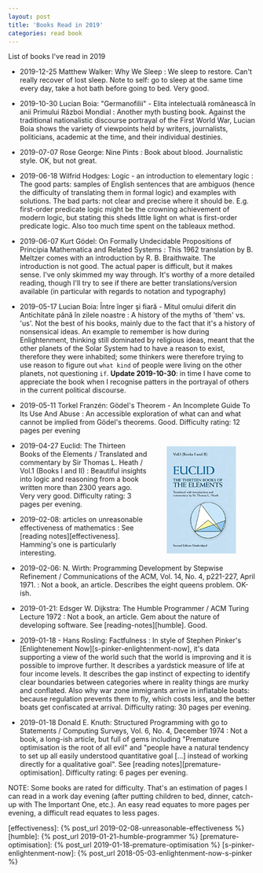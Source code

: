 ```yaml
---
layout: post
title: 'Books Read in 2019'
categories: read book
---
```


List of books I've read in 2019

- 2019-12-25 Matthew Walker: Why We Sleep
: We sleep to restore. Can't really recover of lost sleep. Note to self: go to
sleep at the same time every day, take a hot bath before going to bed. Very
good.

- 2019-10-30 Lucian Boia: "Germanofilii" - Elita intelectuală românească în anii Primului Război Mondial
: Another myth busting book. Against the traditional nationalistic discourse
portrayal of the First World War, Lucian Boia shows the variety of viewpoints
held by writers, journalists, politicians, academic at the time, and their
individual destinies.

- 2019-07-07 Rose George: Nine Pints
: Book about blood. Journalistic style. OK, but not great.

- 2019-06-18 Wilfrid Hodges: Logic - an introduction to elementary logic
: The good parts: samples of English sentences that are ambiguos (hence the
difficulty of translating them in formal logic) and examples with solutions.
The bad parts: not clear and precise where it should be. E.g. first-order
predicate logic might be the crowning achievement of modern logic, but stating
this sheds little light on what is first-order predicate logic. Also too much
time spent on the tableaux method.

- 2019-06-07 Kurt Gödel: On Formally Undecidable Propositions of Principia Mathematica and Related Systems
: This 1962 translation by B. Meltzer comes with an introduction by R. B.
Braithwaite. The introduction is not good. The actual paper is difficult, but
it makes sense. I've only skimmed my way through. It's worthy of a more
detailed reading, though I'll try to see if there are better
translations/version available (in particular with regards to notation and
typography)

- 2019-05-17 Lucian Boia: Între înger şi fiară - Mitul omului diferit din Antichitate până în zilele noastre
: A history of the myths of 'them' vs. 'us'. Not the best of his books, mainly
due to the fact that it's a history of nonsensical ideas. An example to
remember is how during Enlightenment, thinking still dominated by religious
ideas, meant that the other planets of the Solar System had to have a reason to
exist, therefore they were inhabited; some thinkers were therefore trying to
use reason to figure out `what kind` of people were living on the other planets,
not questioning `if`. **Update 2019-10-30**: in time I have come to appreciate
the book when I recognise patters in the portrayal of others in the current
political discourse.

- 2019-05-11 Torkel Franzén: Gödel's Theorem - An Incomplete Guide To Its Use And Abuse
: An accessible exploration of what can and what cannot be implied from
Gödel's theorems. Good. Difficulty rating: 12 pages per evening

<img
  align="right"
  alt="Book cover"
  height="218px"
  style="padding: 10px 40px"
  src="/assets/2019-01-01-read/book_cover_euclid.jpg">


- 2019-04-27 Euclid: The Thirteen Books of the Elements / Translated and commentary by Sir Thomas L. Heath / Vol.1 (Books I and II)
: Beautiful insights into logic and reasoning from a book written more than
2300 years ago. Very very good. Difficulty rating: 3 pages per evening.

- 2019-02-08: articles on unreasonable effectiveness of mathematics
: See [reading notes][effectiveness]. Hamming's one is particularly
interesting.

- 2019-02-06: N. Wirth: Programming Development by Stepwise Refinement / Communications of the ACM, Vol. 14, No. 4, p221-227, April 1971.
: Not a book, an article. Describes the eight queens problem. OK-ish.

- 2019-01-21: Edsger W. Dijkstra: The Humble Programmer / ACM Turing Lecture 1972
: Not a book, an article. Gem about the nature of developing software. See
[reading-notes][humble]. Good.

- 2019-01-18 - Hans Rosling: Factfulness
: In style of Stephen Pinker's [Enlightenement
Now][s-pinker-enlightenment-now], it's data supporting a view of the world such
that the world is improving and it is possible to improve further. It describes
a yardstick measure of life at four income levels. It describes the gap
instinct of expecting to identify clear boundaries between categories where in
reality things are murky and conflated. Also why war zone immigrants arrive in
inflatable boats: because regulation prevents them to fly, which costs less,
and the better boats get confiscated at arrival. Difficulty rating: 30 pages
per evening.

- 2019-01-18 Donald E. Knuth: Structured Programming with go to Statements / Computing Surveys, Vol. 6, No. 4, December 1974
: Not a book, a long-ish article, but full of gems including "Premature
optimisation is the root of all evil" and "people have a natural tendency to
set up all easily understood quantitative goal [...] instead of working
directly for a qualitative goal". See [reading notes][premature-optimisation].
Difficulty rating: 6 pages per evening.

NOTE: Some books are rated for difficulty. That's an estimation of pages I can
read in a work day evening (after putting children to bed, dinner, catch-up
with The Important One, etc.). An easy read equates to more pages per evening,
a difficult read equates to less pages.

[effectiveness]: {% post_url 2019-02-08-unreasonable-effectiveness %}
[humble]: {% post_url 2019-01-21-humble-programmer %}
[premature-optimisation]: {% post_url 2019-01-18-premature-optimisation %}
[s-pinker-enlightenment-now]: {% post_url 2018-05-03-enlightenment-now-s-pinker %}
